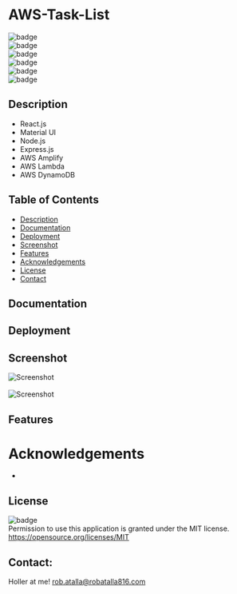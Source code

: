 # AWS-Task-List

  ![badge](https://img.shields.io/github/languages/top/ratalla816/task-list)
  <br> 
  ![badge](https://img.shields.io/github/languages/count/ratalla816/task-list)
  <br>
  ![badge](https://img.shields.io/github/issues/ratalla816/task-list)
  <br>
  ![badge](https://img.shields.io/github/issues-closed/ratalla816/task-list)
  <br>
  ![badge](https://img.shields.io/github/last-commit/ratalla816/task-list)
  <br>
  ![badge](https://img.shields.io/badge/license-MIT-important)
  
  ## Description
   * React.js
   * Material UI
   * Node.js
   * Express.js
   * AWS Amplify
   * AWS Lambda
   * AWS DynamoDB
   
 
  ## Table of Contents
  - [Description](#description)
  - [Documentation](#documentation)
  - [Deployment](#deployment)
  - [Screenshot](#screenshot)
  - [Features](#features)
  - [Acknowledgements](#acknowledgements)
  - [License](#license)
  - [Contact](#contact)

  ## Documentation
  


  ## Deployment

 
 
  
  ## Screenshot
  ![Screenshot](./assets/images/.png)
  <br>
  <br>
  ![Screenshot](./assets/images/.png)
  
  
  ## Features
 

 

  # Acknowledgements
  
  * 
    
  ## License
  ![badge](https://img.shields.io/badge/license-MIT-important)
  <br>
  Permission to use this application is granted under the MIT license. <https://opensource.org/licenses/MIT>


   ## Contact:
   Holler at me! <a href="mailto:rob.atalla@robatalla816.com">rob.atalla@robatalla816.com</a>
